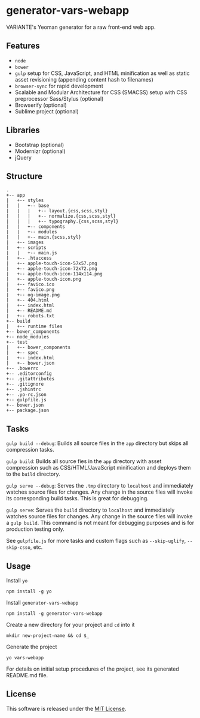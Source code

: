 # generator-vars-webapp

VARIANTE's Yeoman generator for a raw front-end web app.

## Features

- ```node```
- ```bower```
- ```gulp``` setup for CSS, JavaScript, and HTML minification as well as static asset revisioning (appending content hash to filenames)
- ```browser-sync``` for rapid development
- Scalable and Modular Architecture for CSS (SMACSS) setup with CSS preprocessor Sass/Stylus (optional)
- Browserify (optional)
- Sublime project (optional)

## Libraries

- Bootstrap (optional)
- Modernizr (optional)
- jQuery

## Structure

```
.
+-- app
|   +-- styles
|   |   +-- base
|   |   |   +-- layout.{css,scss,styl}
|   |   |   +-- normalize.{css,scss,styl}
|   |   |   +-- typography.{css,scss,styl}
|   |   +-- components
|   |   +-- modules
|   |   +-- main.{scss,styl}
|   +-- images
|   +-- scripts
|   |   +-- main.js
|   +-- .htaccess
|   +-- apple-touch-icon-57x57.png
|   +-- apple-touch-icon-72x72.png
|   +-- apple-touch-icon-114x114.png
|   +-- apple-touch-icon.png
|   +-- favico.ico
|   +-- favico.png
|   +-- og-image.png
|   +-- 404.html
|   +-- index.html
|   +-- README.md
|   +-- robots.txt
+-- build
|   +-- runtime files
+-- bower_components
+-- node_modules
+-- test
|   +-- bower_components
|   +-- spec
|   +-- index.html
|   +-- bower.json
+-- .bowerrc
+-- .editorconfig
+-- .gitattributes
+-- .gitignore
+-- .jshintrc
+-- .yo-rc.json
+-- gulpfile.js
+-- bower.json
+-- package.json
```

## Tasks

```gulp build --debug```: Builds all source files in the ```app``` directory but skips all compression tasks.

```gulp build```: Builds all source fies in the ```app``` directory with asset compression such as CSS/HTML/JavaScript minification and deploys them to the ```build``` directory.

```gulp serve --debug```: Serves the ```.tmp``` directory to ```localhost``` and immediately watches source files for changes. Any change in the source files will invoke its corresponding build tasks. This is great for debugging.

```gulp serve```: Serves the ```build``` directory to ```localhost``` and immediately watches source files for changes. Any change in the source files will invoke a ```gulp build```. This command is not meant for debugging purposes and is for production testing only.

See ```gulpfile.js``` for more tasks and custom flags such as ```--skip-uglify```, ```--skip-csso```, etc.

## Usage

Install ```yo```
```
npm install -g yo
```

Install ```generator-vars-webapp```
```
npm install -g generator-vars-webapp
```

Create a new directory for your project and ```cd``` into it
```
mkdir new-project-name && cd $_
```

Generate the project
```
yo vars-webapp
```

For details on initial setup procedures of the project, see its generated README.md file.

## License

This software is released under the [MIT License](http://opensource.org/licenses/MIT).
